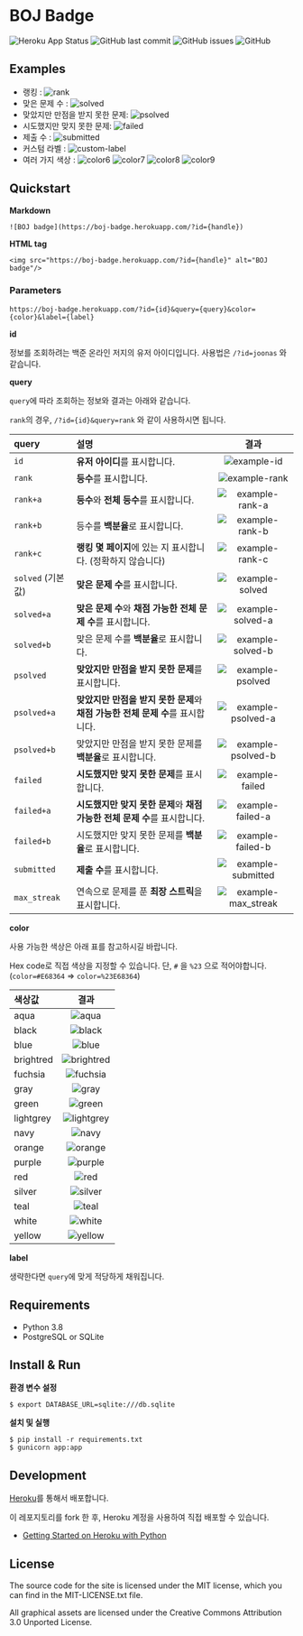 # BOJ Badge

![Heroku App Status](https://heroku-shields.herokuapp.com/boj-badge) ![GitHub last commit](https://img.shields.io/github/last-commit/joonas-yoon/boj-badge?color=orange) ![GitHub issues](https://img.shields.io/github/issues/joonas-yoon/boj-badge) ![GitHub](https://img.shields.io/github/license/joonas-yoon/boj-badge)

## Examples

- 랭킹 : ![rank](https://boj-badge.herokuapp.com/?id=joonas&query=rank)
- 맞은 문제 수 : ![solved](https://boj-badge.herokuapp.com/?id=joonas&color=green)
- 맞았지만 만점을 받지 못한 문제: ![psolved](https://boj-badge.herokuapp.com/?id=joonas&query=psolved&color=orange)
- 시도했지만 맞지 못한 문제: ![failed](https://boj-badge.herokuapp.com/?id=joonas&query=failed&color=red)
- 제출 수 : ![submitted](https://boj-badge.herokuapp.com/?id=joonas&query=submitted&color=lightgrey)
- 커스텀 라벨 : ![custom-label](https://boj-badge.herokuapp.com/?id=joonas&label=custom&query=id)
- 여러 가지 색상 : ![color6](https://boj-badge.herokuapp.com/?id=joonas&color=yellow&label=BOJ+badge) ![color7](https://boj-badge.herokuapp.com/?id=joonas&color=lightgrey&label=BOJ+badge) ![color8](https://boj-badge.herokuapp.com/?id=joonas&color=black&label=BOJ+badge&query=max_streak) ![color9](https://boj-badge.herokuapp.com/?id=joonas&color=%23E68364&label=BOJ+badge)

## Quickstart

**Markdown**

```
![BOJ badge](https://boj-badge.herokuapp.com/?id={handle})
```

**HTML tag**

```
<img src="https://boj-badge.herokuapp.com/?id={handle}" alt="BOJ badge"/>
```

### Parameters
```
https://boj-badge.herokuapp.com/?id={id}&query={query}&color={color}&label={label}
```

**id**

정보를 조회하려는 백준 온라인 저지의 유저 아이디입니다. 사용법은 `/?id=joonas` 와 같습니다.

**query**

`query`에 따라 조회하는 정보와 결과는 아래와 같습니다.

`rank`의 경우, `/?id={id}&query=rank` 와 같이 사용하시면 됩니다.

| query | 설명 | 결과 |
| :-- | :-- | :--: |
| `id` | **유저 아이디**를 표시합니다. | ![example-id](https://boj-badge.herokuapp.com/?id=joonas&query=id) |
| `rank` | **등수**를 표시합니다. | ![example-rank](https://boj-badge.herokuapp.com/?id=joonas&query=rank) |
| `rank+a` | **등수**와 **전체 등수**를 표시합니다. | ![example-rank-a](https://boj-badge.herokuapp.com/?id=joonas&query=rank+a) |
| `rank+b` | 등수를 **백분율**로 표시합니다. | ![example-rank-b](https://boj-badge.herokuapp.com/?id=joonas&query=rank+b) |
| `rank+c` | **랭킹 몇 페이지**에 있는 지 표시합니다. (정확하지 않습니다) | ![example-rank-c](https://boj-badge.herokuapp.com/?id=joonas&query=rank+c) |
| `solved` (기본값) | **맞은 문제 수**를 표시합니다. | ![example-solved](https://boj-badge.herokuapp.com/?id=joonas&query=solved) |
| `solved+a` | **맞은 문제 수**와 **채점 가능한 전체 문제 수**를 표시합니다. | ![example-solved-a](https://boj-badge.herokuapp.com/?id=joonas&query=solved+a) |
| `solved+b` | 맞은 문제 수를 **백분율**로 표시합니다. | ![example-solved-b](https://boj-badge.herokuapp.com/?id=joonas&query=solved+b) |
| `psolved` | **맞았지만 만점을 받지 못한 문제**를 표시합니다. | ![example-psolved](https://boj-badge.herokuapp.com/?id=joonas&query=psolved) |
| `psolved+a` | **맞았지만 만점을 받지 못한 문제**와 **채점 가능한 전체 문제 수**를 표시합니다. | ![example-psolved-a](https://boj-badge.herokuapp.com/?id=joonas&query=psolved+a) |
| `psolved+b` | 맞았지만 만점을 받지 못한 문제를 **백분율**로 표시합니다. | ![example-psolved-b](https://boj-badge.herokuapp.com/?id=joonas&query=psolved+b) |
| `failed` | **시도했지만 맞지 못한 문제**를 표시합니다. | ![example-failed](https://boj-badge.herokuapp.com/?id=joonas&query=failed) |
| `failed+a` | **시도했지만 맞지 못한 문제**와 **채점 가능한 전체 문제 수**를 표시합니다. | ![example-failed-a](https://boj-badge.herokuapp.com/?id=joonas&query=failed+a) |
| `failed+b` | 시도했지만 맞지 못한 문제를 **백분율**로 표시합니다. | ![example-failed-b](https://boj-badge.herokuapp.com/?id=joonas&query=failed+b) |
| `submitted` | **제출 수**를 표시합니다. | ![example-submitted](https://boj-badge.herokuapp.com/?id=joonas&query=submitted) |
| `max_streak` | 연속으로 문제를 푼 **최장 스트릭**을 표시합니다. | ![example-max_streak](https://boj-badge.herokuapp.com/?id=joonas&query=max_streak) |


**color**

사용 가능한 색상은 아래 표를 참고하시길 바랍니다.

Hex code로 직접 색상을 지정할 수 있습니다. 단, `#` 을 `%23` 으로 적어야합니다. (`color=#E68364` => `color=%23E68364`)

| 색상값 | 결과 |
| :-- | :--: |
| aqua | ![aqua](https://boj-badge.herokuapp.com/?id=joonas&label=aqua&query=id&color=aqua) |
| black | ![black](https://boj-badge.herokuapp.com/?id=joonas&label=black&query=id&color=black) |
| blue | ![blue](https://boj-badge.herokuapp.com/?id=joonas&label=blue&query=id&color=blue) |
| brightred | ![brightred](https://boj-badge.herokuapp.com/?id=joonas&label=brightred&query=id&color=brightred) |
| fuchsia | ![fuchsia](https://boj-badge.herokuapp.com/?id=joonas&label=fuchsia&query=id&color=fuchsia) |
| gray | ![gray](https://boj-badge.herokuapp.com/?id=joonas&label=gray&query=id&color=gray) |
| green | ![green](https://boj-badge.herokuapp.com/?id=joonas&label=green&query=id&color=green) |
| lightgrey | ![lightgrey](https://boj-badge.herokuapp.com/?id=joonas&label=lightgrey&query=id&color=lightgrey) |
| navy | ![navy](https://boj-badge.herokuapp.com/?id=joonas&label=navy&query=id&color=navy) |
| orange | ![orange](https://boj-badge.herokuapp.com/?id=joonas&label=orange&query=id&color=orange) |
| purple | ![purple](https://boj-badge.herokuapp.com/?id=joonas&label=purple&query=id&color=purple) |
| red | ![red](https://boj-badge.herokuapp.com/?id=joonas&label=red&query=id&color=red) |
| silver | ![silver](https://boj-badge.herokuapp.com/?id=joonas&label=silver&query=id&color=silver) |
| teal | ![teal](https://boj-badge.herokuapp.com/?id=joonas&label=teal&query=id&color=teal) |
| white | ![white](https://boj-badge.herokuapp.com/?id=joonas&label=white&query=id&color=white) |
| yellow | ![yellow](https://boj-badge.herokuapp.com/?id=joonas&label=yellow&query=id&color=yellow) |

**label**

생략한다면 `query`에 맞게 적당하게 채워집니다.

## Requirements

- Python 3.8
- PostgreSQL or SQLite

## Install & Run

**환경 변수 설정**

```
$ export DATABASE_URL=sqlite:///db.sqlite
```

**설치 및 실행**

```
$ pip install -r requirements.txt
$ gunicorn app:app
```

## Development

[Heroku](https://devcenter.heroku.com/articles/git)를 통해서 배포합니다.

이 레포지토리를 fork 한 후, Heroku 계정을 사용하여 직접 배포할 수 있습니다.

- [Getting Started on Heroku with Python](https://devcenter.heroku.com/articles/getting-started-with-python)

## License

The source code for the site is licensed under the MIT license, which you can find in the MIT-LICENSE.txt file.

All graphical assets are licensed under the Creative Commons Attribution 3.0 Unported License.
